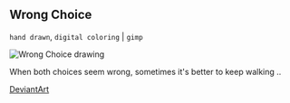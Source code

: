 ## Wrong Choice

`hand drawn`, `digital coloring` | `gimp`

![Wrong Choice drawing](@ROOT@/images/drawings/wrong_choice.png "Wrong Choice")

When both choices seem wrong, sometimes it's better to keep walking ..

<a class="button" href="https://www.deviantart.com/darkdimensiongd/art/Wrong-Choice-866875608">DeviantArt</a>
